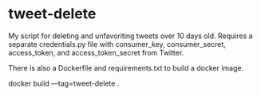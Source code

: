 # tweet-delete
My script for deleting and unfavoriting tweets over 10 days old. Requires a separate credentials.py file with consumer_key, consumer_secret, access_token, and access_token_secret from Twitter.

There is also a Dockerfile and requirements.txt to build a docker image.

docker build —tag=tweet-delete .
